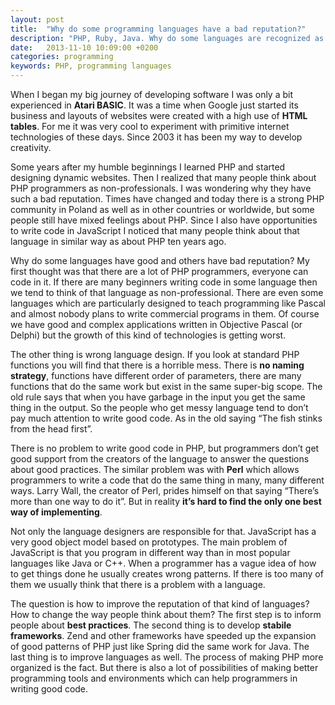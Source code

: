 ```yaml
---
layout: post
title:  "Why do some programming languages have a bad reputation?"
description: "PHP, Ruby, Java. Why do some languages are recognized as less professional then others?"
date:   2013-11-10 10:09:00 +0200
categories: programming
keywords: PHP, programming languages
---
```


When I began my big journey of developing software I was only a bit experienced in **Atari BASIC**. It was a time when Google just started its business and layouts of websites were created with a high use of **HTML tables**. For me it was very cool to experiment with primitive internet technologies of these days. Since 2003 it has been my way to develop creativity.

Some years after my humble beginnings I learned PHP and started designing dynamic websites. Then I realized that many people think about PHP programmers as non-professionals. I was wondering why they have such a bad reputation. Times have changed and today there is a strong PHP community in Poland as well as in other countries or worldwide, but some people still have mixed feelings about PHP. Since I also have opportunities to write code in JavaScript I noticed that many people think about that language in similar way as about PHP ten years ago.

Why do some languages have good and others have bad reputation? My first thought was that there are a lot of PHP programmers, everyone can code in it. If there are many beginners writing code in some language then we tend to think of that language as non-professional. There are even some languages which are particularly designed to teach programming like Pascal and almost nobody plans to write commercial programs in them. Of course we have good and complex applications written in Objective Pascal (or Delphi) but the growth of this kind of technologies is getting worst.

The other thing is wrong language design. If you look at standard PHP functions you will find that there is a horrible mess. There is **no naming strategy**, functions have different order of parameters, there are many functions that do the same work but exist in the same super-big scope. The old rule says that when you have garbage in the input you get the same thing in the output. So the people who get messy language tend to don’t pay much attention to write good code. As in the old saying “The fish stinks from the head first”.

There is no problem to write good code in PHP, but programmers don’t get good support from the creators of the language to answer the questions about good practices. The similar problem was with **Perl** which allows programmers to write a code that do the same thing in many, many different ways. Larry Wall, the creator of Perl, prides himself on that saying “There’s more than one way to do it”. But in reality **it’s hard to find the only one best way of implementing**.

Not only the language designers are responsible for that. JavaScript has a very good object model based on prototypes. The main problem of JavaScript is that you program in different way than in most popular languages like Java or C++. When a programmer has a vague idea of how to get things done he usually creates wrong patterns. If there is too many of them we usually think that there is a problem with a language.

The question is how to improve the reputation of that kind of languages? How to change the way people think about them? The first step is to inform people about **best practices**. The second thing is to develop **stabile frameworks**. Zend and other frameworks have speeded up the expansion of good patterns of PHP just like Spring did the same work for Java. The last thing is to improve languages as well. The process of making PHP more organized is the fact. But there is also a lot of possibilities of making better programming tools and environments which can help programmers in writing good code.